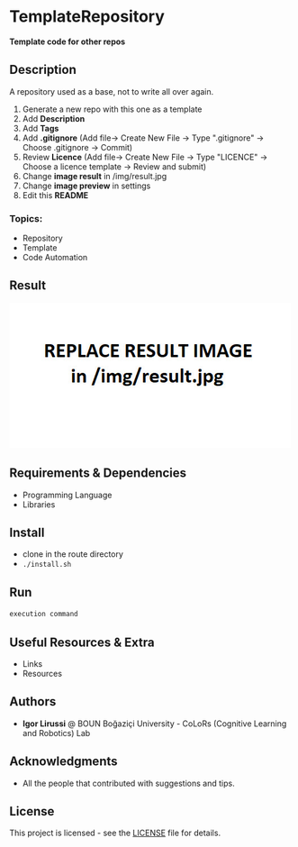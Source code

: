 # TemplateRepository
**Template code for other repos**
## Description 
A repository used as a base, not to write all over again. 

1. Generate a new repo with this one as a template
2. Add **Description**
3. Add **Tags**
4. Add **.gitignore** (Add file-> Create New File -> Type ".gitignore" -> Choose .gitignore -> Commit)
5. Review **Licence** (Add file-> Create New File -> Type "LICENCE" -> Choose a licence template -> Review and submit)
6. Change **image result** in /img/result.jpg
7. Change **image preview** in settings 
8. Edit this **README**

### Topics:
- Repository 
- Template
- Code Automation

## Result
![Result](./img/result.jpg)

## Requirements & Dependencies
- Programming Language
- Libraries

## Install 
*   clone in the route directory
*   ```./install.sh```

## Run
```bash
execution command
```

## Useful Resources & Extra
- Links
- Resources

## Authors
* **Igor Lirussi** @ BOUN Boğaziçi University - CoLoRs (Cognitive Learning and Robotics) Lab

## Acknowledgments
*   All the people that contributed with suggestions and tips.

## License
This project is licensed - see the [LICENSE](LICENSE) file for details.
